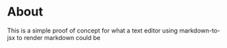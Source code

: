 # About

This is a simple proof of concept for what a text editor using markdown-to-jsx to render markdown could be
